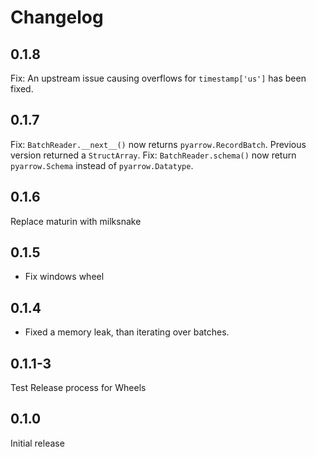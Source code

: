 # Changelog

## 0.1.8

Fix: An upstream issue causing overflows for `timestamp['us']` has been fixed.

## 0.1.7

Fix: `BatchReader.__next__()` now returns `pyarrow.RecordBatch`. Previous version returned a `StructArray`.
Fix: `BatchReader.schema()` now return `pyarrow.Schema` instead of `pyarrow.Datatype`.

## 0.1.6

Replace maturin with milksnake

## 0.1.5

* Fix windows wheel

## 0.1.4

* Fixed a memory leak, than iterating over batches.

## 0.1.1-3

Test Release process for Wheels

## 0.1.0

Initial release
